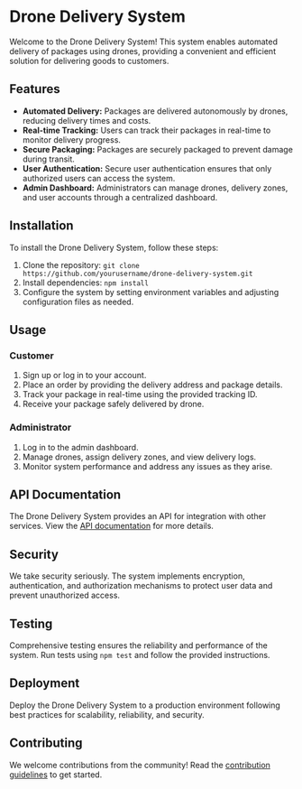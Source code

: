 
# Drone Delivery System

Welcome to the Drone Delivery System! This system enables automated delivery of packages using drones, providing a convenient and efficient solution for delivering goods to customers.

## Features

- **Automated Delivery:** Packages are delivered autonomously by drones, reducing delivery times and costs.
- **Real-time Tracking:** Users can track their packages in real-time to monitor delivery progress.
- **Secure Packaging:** Packages are securely packaged to prevent damage during transit.
- **User Authentication:** Secure user authentication ensures that only authorized users can access the system.
- **Admin Dashboard:** Administrators can manage drones, delivery zones, and user accounts through a centralized dashboard.

## Installation

To install the Drone Delivery System, follow these steps:

1. Clone the repository: `git clone https://github.com/yourusername/drone-delivery-system.git`
2. Install dependencies: `npm install`
3. Configure the system by setting environment variables and adjusting configuration files as needed.

## Usage

### Customer

1. Sign up or log in to your account.
2. Place an order by providing the delivery address and package details.
3. Track your package in real-time using the provided tracking ID.
4. Receive your package safely delivered by drone.

### Administrator

1. Log in to the admin dashboard.
2. Manage drones, assign delivery zones, and view delivery logs.
3. Monitor system performance and address any issues as they arise.

## API Documentation

The Drone Delivery System provides an API for integration with other services. View the [API documentation](api.md) for more details.

## Security

We take security seriously. The system implements encryption, authentication, and authorization mechanisms to protect user data and prevent unauthorized access.

## Testing

Comprehensive testing ensures the reliability and performance of the system. Run tests using `npm test` and follow the provided instructions.

## Deployment

Deploy the Drone Delivery System to a production environment following best practices for scalability, reliability, and security.

## Contributing

We welcome contributions from the community! Read the [contribution guidelines](CONTRIBUTING.md) to get started.

